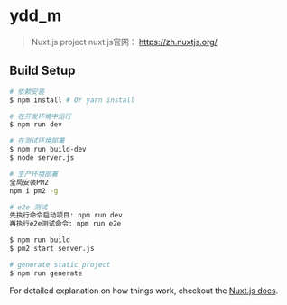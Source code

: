 # ydd_m

> Nuxt.js project
> nuxt.js官网： https://zh.nuxtjs.org/

## Build Setup

``` bash
# 依赖安装
$ npm install # Or yarn install

# 在开发环境中运行
$ npm run dev

# 在测试环境部署
$ npm run build-dev
$ node server.js

# 生产环境部署
全局安装PM2 
npm i pm2 -g

# e2e 测试
先执行命令启动项目: npm run dev
再执行e2e测试命令: npm run e2e

$ npm run build
$ pm2 start server.js

# generate static project
$ npm run generate
```

For detailed explanation on how things work, checkout the [Nuxt.js docs](https://github.com/nuxt/nuxt.js).
